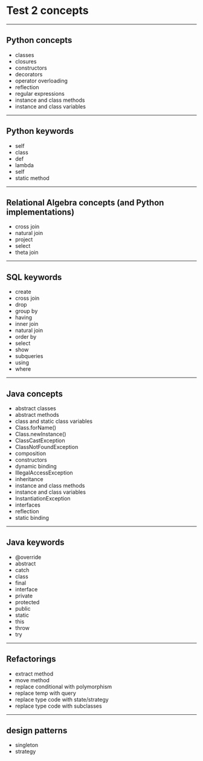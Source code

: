# Test 2 concepts
---
## Python concepts
- classes
- closures
- constructors
- decorators
- operator overloading
- reflection
- regular expressions
- instance and class methods
- instance and class variables

---

## Python keywords
- self
- class
- def
- lambda
- self
- static method

---

## Relational Algebra concepts (and Python implementations)
- cross join
- natural join
- project
- select
- theta join

---

## SQL keywords
- create
- cross join
- drop
- group by
- having
- inner join
- natural join
- order by
- select
- show
- subqueries
- using
- where

---

## Java concepts
- abstract classes
- abstract methods
- class and static class variables
- Class.forName()
- Class.newInstance()
- ClassCastException
- ClassNotFoundException
- composition
- constructors
- dynamic binding
- IllegalAccessException
- inheritance
- instance and class methods
- instance and class variables
- InstantiationException
- interfaces
- reflection
- static binding

---

## Java keywords
- @override
- abstract
- catch
- class
- final
- interface
- private
- protected
- public
- static
- this
- throw
- try

---

## Refactorings
- extract method
- move method
- replace conditional with polymorphism
- replace temp with query
- replace type code with state/strategy
- replace type code with subclasses

---

## design patterns
- singleton
- strategy
